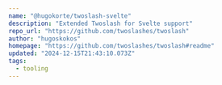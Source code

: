 ```yaml
---
name: "@hugokorte/twoslash-svelte"
description: "Extended Twoslash for Svelte support"
repo_url: "https://github.com/twoslashes/twoslash"
author: "hugoskokos"
homepage: "https://github.com/twoslashes/twoslash#readme"
updated: "2024-12-15T21:43:10.073Z"
tags: 
  - tooling
---
```

